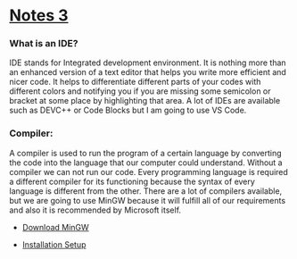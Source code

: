 # [Notes 3](https://codewithharry.com/videos/c-language-tutorials-in-hindi-3)

### What is an IDE?
IDE stands for Integrated development environment. It is nothing more than an enhanced version of a text editor that helps you write more efficient and nicer code. It helps to differentiate different parts of your codes with different colors and notifying you if you are missing some semicolon or bracket at some place by highlighting that area. A lot of IDEs are available such as DEVC++ or Code Blocks but I am going to use VS Code.

### Compiler:
A compiler is used to run the program of a certain language by converting the code into the language that our computer could understand. Without a compiler we can not run our code. Every programming language is required a different compiler for its functioning because the syntax of every language is different from the other. There are a lot of compilers available, but we are going to use MinGW because it will fulfill all of our requirements and also it is recommended by Microsoft itself.

- [Download MinGW](https://github.com/8and/C/blob/main/mingw-get-setup.exe)  

- [Installation Setup](https://www.ics.uci.edu/~pattis/common/handouts/mingweclipse/mingw.html)